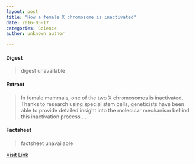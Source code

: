 ```yaml
---
layout: post
title: "How a female X chromosome is inactivated"
date: 2016-05-17
categories: Science
author: unknown author

---
```



#### Digest
>digest unavailable

#### Extract
>In female mammals, one of the two X chromosomes is inactivated. Thanks to research using special stem cells, geneticists have been able to provide detailed insight into the molecular mechanism behind this inactivation process....

#### Factsheet
>factsheet unavailable

[Visit Link](http://www.sciencedaily.com/releases/2015/08/150810110747.htm)


